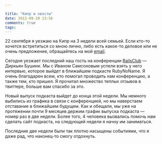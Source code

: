 ```yaml
---

title: "Кипр и хвосты"
date: 2012-09-20 13:56
comments: true
tags: 
---
```


22 сентября я уезжаю на Кипр на 3 недели всей семьей. Если кто-то хочется встретиться со мною лично, либо есть какое-то
деловое или не очень предложение, обращайтесь на мой [email](mailto:evtuhovich@gmail.com).

Сегодня уезжает последний наш гость на конференции [RailsClub](http://railsclub.ru) — Диркьян Бушинк. Мы с Иваном
Самсоновым успели взять у него интервью, которое выйдет в ближайшем подкасте RubyNoName. Я очень благодарен всем, кто
помогал проводить нам конференцию, а также тем, кто пришел. Я прочитал множество теплых отзывов в твиттере, больше вам
спасибо за это.

Новый выпуск подкаста выйдет до конца этой недели. Мы немного выбились из графика в связи с конференцией, но мы
наверстаем отставание в ближайшем будущем. Как и обещали, мы уже на протяжении почти 9 месяцев держим график выпуска
подкаста — номер раз в две недели. Более того, 4 человека вызвались помочь нам сделать сайт подкаста, на следующей
недели я начну им заниматься.

Последние две недели были так плотно насыщены событиями, что я даже рад, что наконец-то смогу отдохнуть.
